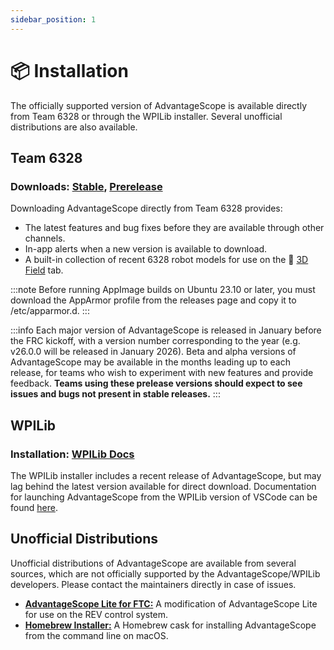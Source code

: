 ```yaml
---
sidebar_position: 1
---
```


# 📦 Installation

The officially supported version of AdvantageScope is available directly from Team 6328 or through the WPILib installer. Several unofficial distributions are also available.

## Team 6328

### Downloads: [Stable](https://github.com/Mechanical-Advantage/AdvantageScope/releases/latest), [Prerelease](https://github.com/Mechanical-Advantage/AdvantageScope/releases)

Downloading AdvantageScope directly from Team 6328 provides:

- The latest features and bug fixes before they are available through other channels.
- In-app alerts when a new version is available to download.
- A built-in collection of recent 6328 robot models for use on the 👀 [3D Field](/tab-reference/3d-field) tab.

:::note
Before running AppImage builds on Ubuntu 23.10 or later, you must download the AppArmor profile from the releases page and copy it to /etc/apparmor.d.
:::

:::info
Each major version of AdvantageScope is released in January before the FRC kickoff, with a version number corresponding to the year (e.g. v26.0.0 will be released in January 2026). Beta and alpha versions of AdvantageScope may be available in the months leading up to each release, for teams who wish to experiment with new features and provide feedback. **Teams using these prelease versions should expect to see issues and bugs not present in stable releases.**
:::

## WPILib

### Installation: [WPILib Docs](https://docs.wpilib.org/en/stable/docs/zero-to-robot/step-2/wpilib-setup.html)

The WPILib installer includes a recent release of AdvantageScope, but may lag behind the latest version available for direct download. Documentation for launching AdvantageScope from the WPILib version of VSCode can be found [here](https://docs.wpilib.org/en/stable/docs/software/dashboards/advantagescope.html).

## Unofficial Distributions

Unofficial distributions of AdvantageScope are available from several sources, which are not officially supported by the AdvantageScope/WPILib developers. Please contact the maintainers directly in case of issues.

- [**AdvantageScope Lite for FTC:**](https://github.com/j5155/rrscopelite) A modification of AdvantageScope Lite for use on the REV control system.
- [**Homebrew Installer:**](https://formulae.brew.sh/cask/advantagescope) A Homebrew cask for installing AdvantageScope from the command line on macOS.
